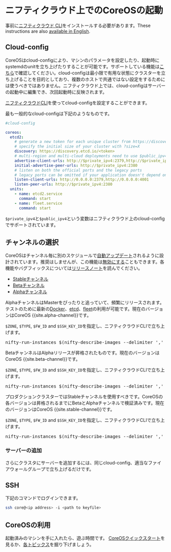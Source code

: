 # ニフティクラウド上でのCoreOSの起動

事前に[ニフティクラウド CLI][cli-documentation]をインストールする必要があります。These instructions are also [available in English](../).

[cli-documentation]: http://cloud.nifty.com/api/cli/

## Cloud-config

CoreOSはcloud-configにより、マシンのパラメータを設定したり、起動時にsystemdのunitを立ち上げたりすることが可能です。サポートしている機能は[こちら]({{site.baseurl}}/docs/cluster-management/setup/cloudinit-cloud-config)で確認してください。cloud-configは最小限で有用な状態にクラスターを立ち上げることを目的としており、複数のホストで共通ではない設定をするためには使うべきではありません。ニフティクラウド上では、cloud-configはサーバーの起動中に編集でき、次回起動時に反映されます。

[ニフティクラウドCLI][cli-documentation]を使ってcloud-configを設定することができます。

最も一般的なcloud-configは下記のようなものです。

```yaml
#cloud-config

coreos:
  etcd2:
    # generate a new token for each unique cluster from https://discovery.etcd.io/new?size=3
    # specify the initial size of your cluster with ?size=X
    discovery: https://discovery.etcd.io/<token>
    # multi-region and multi-cloud deployments need to use $public_ipv4
    advertise-client-urls: http://$private_ipv4:2379,http://$private_ipv4:4001
    initial-advertise-peer-urls: http://$private_ipv4:2380
    # listen on both the official ports and the legacy ports
    # legacy ports can be omitted if your application doesn't depend on them
    listen-client-urls: http://0.0.0.0:2379,http://0.0.0.0:4001
    listen-peer-urls: http://$private_ipv4:2380
  units:
    - name: etcd2.service
      command: start
    - name: fleet.service
      command: start
```

`$private_ipv4`と`$public_ipv4`という変数はニフティクラウド上のcloud-configでサポートされています。

## チャンネルの選択

CoreOSはチャンネル毎に別のスケジュールで[自動アップデート]({{site.baseurl}}/using-coreos/updates)されるように設計されています。推奨はしませんが、この機能は[無効にする]({{site.baseurl}}/docs/cluster-management/debugging/prevent-reboot-after-update)こともできます。各機能やバグフィックスについては[リリースノート]({{site.baseurl}}/releases)を読んでください。

<div id="niftycloud-images">
  <ul class="nav nav-tabs">
    <li class="active"><a href="#stable" data-toggle="tab">Stableチャンネル</a></li>
    <li><a href="#beta" data-toggle="tab">Betaチャンネル</a></li>
    <li><a href="#alpha" data-toggle="tab">Alphaチャンネル</a></li>
  </ul>
  <div class="tab-content coreos-docs-image-table">
    <div class="tab-pane" id="alpha">
      <p>AlphaチャンネルはMasterをぴったりと追っていて、頻繁にリリースされます。テストのために最新の<a href="{{site.baseurl}}/using-coreos/docker">Docker</a>、<a href="{{site.baseurl}}/using-coreos/etcd">etcd</a>、<a href="{{site.baseurl}}/using-coreos/clustering">fleet</a>の利用が可能です。現在のバージョンはCoreOS {{site.alpha-channel}}です。</p>
      <p><code>$ZONE</code>, <code>$TYPE</code>, <code>$FW_ID</code> and <code>$SSH_KEY_ID</code>を指定し、ニフティクラウドCLIで立ち上げます。</p>
      <pre>nifty-run-instances $(nifty-describe-images --delimiter ',' --image-name "CoreOS Alpha {{site.alpha-channel}}" | awk -F',' '{print $2}') --key $SSH_KEY_ID --availability-zone $ZONE --instance-type $TYPE -g $FW_ID -f cloud-config.yml -q POST</pre>
    </div>
    <div class="tab-pane" id="beta">
      <p>BetaチャンネルはAlphaリリースが昇格されたものです。現在のバージョンはCoreOS {{site.beta-channel}}です。</p>
      <p><code>$ZONE</code>, <code>$TYPE</code>, <code>$FW_ID</code> and <code>$SSH_KEY_ID</code>を指定し、ニフティクラウドCLIで立ち上げます。</p>
      <pre>nifty-run-instances $(nifty-describe-images --delimiter ',' --image-name "CoreOS Beta {{site.beta-channel}}" | awk -F',' '{print $2}') --key $SSH_KEY_ID --availability-zone $ZONE --instance-type $TYPE -g $FW_ID -f cloud-config.yml -q POST</pre>
    </div>
    <div class="tab-pane active" id="stable">
      <p>プロダクションクラスターではStableチャンネルを使用すべきです。CoreOSの各バージョンは昇格されるまでにBetaとAlphaチャンネルで検証済みです。現在のバージョンはCoreOS {{site.stable-channel}}です。</p>
      <p><code>$ZONE</code>, <code>$TYPE</code>, <code>$FW_ID</code> and <code>$SSH_KEY_ID</code>を指定し、ニフティクラウドCLIで立ち上げます。</p>
      <pre>nifty-run-instances $(nifty-describe-images --delimiter ',' --image-name "CoreOS Stable {{site.stable-channel}}" | awk -F',' '{print $2}') --key $SSH_KEY_ID --availability-zone $ZONE --instance-type $TYPE -g $FW_ID -f cloud-config.yml -q POST</pre>
    </div>
  </div>
</div>

### サーバーの追加

さらにクラスタにサーバーを追加するには、同じcloud-config、適当なファイアウォールグループで立ち上げるだけです。

## SSH

下記のコマンドでログインできます。

```sh
ssh core@<ip address> -i <path to keyfile>
```

## CoreOSの利用

起動済みのマシンを手に入れたら、遊ぶ時間です。
[CoreOSクイックスタート]({{site.baseurl}}/docs/quickstart)を見るか、[各トピックス]({{site.baseurl}}/docs)を掘り下げましょう。
